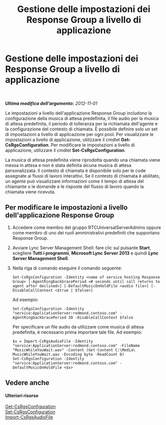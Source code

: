 ﻿---
title: Gestione delle impostazioni dei Response Group a livello di applicazione
TOCTitle: Gestione delle impostazioni dei Response Group a livello di applicazione
ms:assetid: aab749a1-fa2d-4ce8-a6c6-ebcfa37ce02a
ms:mtpsurl: https://technet.microsoft.com/it-it/library/JJ721843(v=OCS.15)
ms:contentKeyID: 49887699
ms.date: 08/24/2015
mtps_version: v=OCS.15
ms.translationtype: HT
---

# Gestione delle impostazioni dei Response Group a livello di applicazione

 

_**Ultima modifica dell'argomento:** 2012-11-01_

Le impostazioni a livello dell'applicazione Response Group includono la configurazione della musica di attesa predefinita, il file audio per la musica di attesa predefinita, il periodo di tolleranza per la richiamata dell'agente e la configurazione del contesto di chiamata. È possibile definire solo un set di impostazioni a livello di applicazione per ogni pool. Per visualizzare le impostazioni a livello di applicazione, utilizzare il cmdlet **Get-CsRgsConfiguration**. Per modificare le impostazioni a livello di applicazione, utilizzare il cmdlet **Set-CsRgsConfiguration**.

La musica di attesa predefinita viene riprodotta quando una chiamata viene messa in attesa e non è stata definita alcuna musica di attesa personalizzata. Il contesto di chiamata è disponibile solo per le code assegnate ai flussi di lavoro interattivi. Se il contesto di chiamata è abilitato, un agente può visualizzare informazioni come il tempo di attesa del chiamante o le domande e le risposte del flusso di lavoro quando la chiamata viene ricevuta.

## Per modificare le impostazioni a livello dell'applicazione Response Group

1.  Accedere come membro del gruppo RTCUniversalServerAdmins oppure come membro di uno dei ruoli amministrativi predefiniti che supportano Response Group.

2.  Avviare Lync Server Management Shell: fare clic sul pulsante **Start**, scegliere **Tutti i programmi**, **Microsoft Lync Server 2013** e quindi **Lync Server Management Shell**.

3.  Nella riga di comando eseguire il comando seguente:
    
        Set-CsRgsConfiguration -Identity <name of service hosting Response Group> [-AgentRingbackGracePeriod <# seconds until call returns to agent after declined>] [-DefaultMusicOnHoldFile <audio file>] [-DisableCallContext <$true | $false>]
    
    Ad esempio:
    
        Set-CsRgsConfiguration -Identity "service:ApplicationServer:redmond.contoso.com" -AgentRingbackGracePeriod 30 -DisableCallContext $false
    
    Per specificare un file audio da utilizzare come musica di attesa predefinita, è necessario prima importare tale file. Ad esempio:
    
        $x = Import-CsRgsAudioFile -Identity "service:ApplicationServer:redmond.contoso.com" -FileName "MusicWhileYouWait.wav" -Content (Get-Content C:\Media\ MusicWhileYouWait.wav -Encoding byte -ReadCount 0)
        Set-CsRgsConfiguration -Identity "service:ApplicationServer:redmond.contoso.com" -DefaultMusicOnHoldFile <$x>

## Vedere anche

#### Ulteriori risorse

[Get-CsRgsConfiguration](https://docs.microsoft.com/powershell/module/skype/Get-CsRgsConfiguration)  
[Set-CsRgsConfiguration](https://docs.microsoft.com/en-us/powershell/module/skype/Set-CsRgsConfiguration)  
[Import-CsRgsAudioFile](https://docs.microsoft.com/powershell/module/skype/Import-CsRgsAudioFile)

